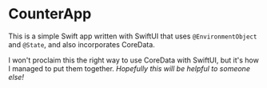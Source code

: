 # CounterApp

This is a simple Swift app written with SwiftUI that uses `@EnvironmentObject` and `@State`, and also incorporates CoreData.

I won't proclaim this the right way to use CoreData with SwiftUI, but it's how I managed to put them together. _Hopefully this will be helpful to someone else!_
